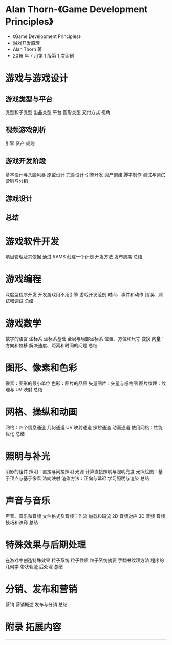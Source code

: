 # Alan Thorn-《Game Development Principles》

* 《Game Development Principles》
* 游戏开发原理
* Alan Thorn 著
* 2016 年 7 月第 1 版第 1 次印刷

# 游戏与游戏设计

## 游戏类型与平台

类型和子类型
出品类型
平台
图形类型
交付方式
视角

## 视频游戏剖析

引擎
资产
规则

## 游戏开发阶段

基本设计与头脑风暴
原型设计
完善设计
引擎开发
资产创建
脚本制作
测试与调试
营销与分销

## 游戏设计
## 总结

# 游戏软件开发

项目管理及其依据
通过 RAMS 创建一个计划
开发方法
发布周期
总结

# 游戏编程

深度型程序开发
开发游戏用不用引擎
游戏开发范例
时间、事件和动作
错误、测试和调试
总结

# 游戏数学

数字的语言
坐标系
坐标系基础
全局与局部坐标系
位置、方位和尺寸
变换
向量：方向和位移
解决速度、距离和时间的问题
总结

# 图形、像素和色彩

像素：图形的最小单位
色彩：图片的品质
矢量图片：矢量与栅格图
图片纹理：纹理与 UV 映射
总结

# 网格、操纵和动画

网格：四个信息通道
几何通道
UV 映射通道
操控通道
动画通道
使用网格：性能优化
总结

# 照明与补光

阴影的组件
照明：直接与间接照明
光源
计算直接照明与照明亮度
光照绘图：基于顶点与基于像素
法向映射
渲染方法：正向与延迟
学习照明与渲染
总结

# 声音与音乐

声音、音乐和音频
文件格式及音频工作流
加载和码流
2D 音频对应 3D 音频
音频技巧和诀窍
总结

# 特殊效果与后期处理

在游戏中创造特殊效果
粒子系统
粒子性质
粒子系统摘要
手翻书纹理方法
程序的几何学
带状轨迹
后处理
总结

# 分销、发布和营销

营销
营销概述
发布与分销
总结

# 附录 拓展内容

-------


